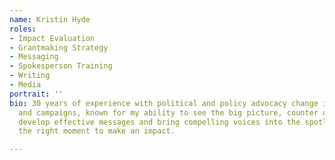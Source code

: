 ```yaml
---
name: Kristin Hyde
roles:
- Impact Evaluation
- Grantmaking Strategy
- Messaging
- Spokesperson Training
- Writing
- Media
portrait: ''
bio: 30 years of experience with political and policy advocacy change initiatives
  and campaigns, known for my ability to see the big picture, counter opposition,
  develop effective messages and bring compelling voices into the spotlight at just
  the right moment to make an impact.

---
```

